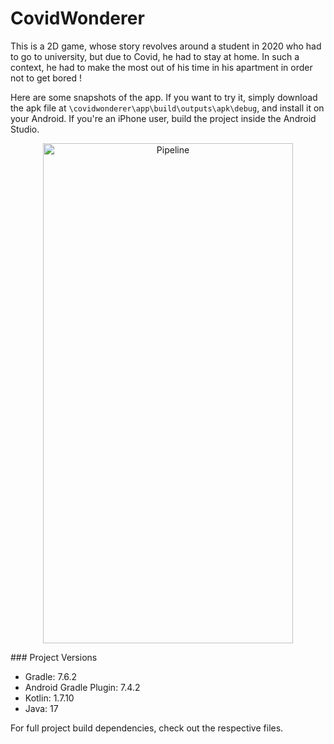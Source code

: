 # CovidWonderer

This is a 2D game, whose story revolves around a student in 2020 who had to go to university, but due to Covid, he had to stay at home.
In such a context, he had to make the most out of his time in his apartment in order not to get bored !

Here are some snapshots of the app. If you want to try it, simply download the apk file at `\covidwonderer\app\build\outputs\apk\debug`, and install it on your Android. If you're an iPhone user, build the project inside the Android Studio.
<p align="center">
  <img src="covid_gif.gif" alt="Pipeline" width="400" height="800">
</p>
### Project Versions

- Gradle: 7.6.2
- Android Gradle Plugin: 7.4.2
- Kotlin: 1.7.10
- Java: 17

For full project build dependencies, check out the respective files.

